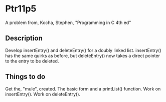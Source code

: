 # Ptr11p5
A problem from, Kocha, Stephen, "Programming in C 4th ed"
## Description
Develop insertEntry() and deleteEntry() for a doubly linked list. insertEntry()
has the same quirks as before, but deleteEntry() now takes a direct pointer to 
the entry to be deleted.
## Things to do
Get the, "mule", created. The basic form and a printList() function.
Work on insertEntry().
Work on deleteEntry().
